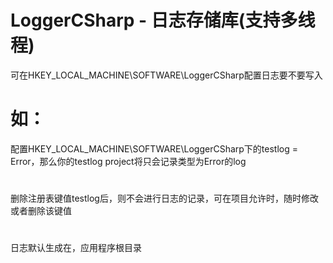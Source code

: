 # LoggerCSharp - 日志存储库(支持多线程)
可在HKEY_LOCAL_MACHINE\SOFTWARE\LoggerCSharp配置日志要不要写入
# 如：
配置HKEY_LOCAL_MACHINE\SOFTWARE\LoggerCSharp下的testlog = Error，那么你的testlog project将只会记录类型为Error的log
#
删除注册表键值testlog后，则不会进行日志的记录，可在项目允许时，随时修改或者删除该键值
#
日志默认生成在，应用程序根目录
